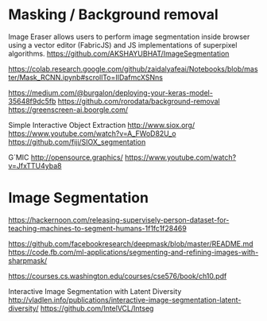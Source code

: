 # Masking / Background removal

Image Eraser allows users to perform image segmentation inside browser using a vector editor (FabricJS) and JS implementations of superpixel algorithms.
https://github.com/AKSHAYUBHAT/ImageSegmentation



https://colab.research.google.com/github/zaidalyafeai/Notebooks/blob/master/Mask_RCNN.ipynb#scrollTo=IIDafmcXSNns



https://medium.com/@burgalon/deploying-your-keras-model-35648f9dc5fb
https://github.com/rorodata/background-removal
https://greenscreen-ai.boorgle.com/


Simple Interactive Object Extraction
http://www.siox.org/
https://www.youtube.com/watch?v=A_FWoD82U_o
https://github.com/fiji/SIOX_segmentation

G´MIC
http://opensource.graphics/
https://www.youtube.com/watch?v=JfxTTU4yba8



# Image Segmentation
https://hackernoon.com/releasing-supervisely-person-dataset-for-teaching-machines-to-segment-humans-1f1fc1f28469

https://github.com/facebookresearch/deepmask/blob/master/README.md
https://code.fb.com/ml-applications/segmenting-and-refining-images-with-sharpmask/

https://courses.cs.washington.edu/courses/cse576/book/ch10.pdf

Interactive Image Segmentation with Latent Diversity
http://vladlen.info/publications/interactive-image-segmentation-latent-diversity/
https://github.com/IntelVCL/Intseg







